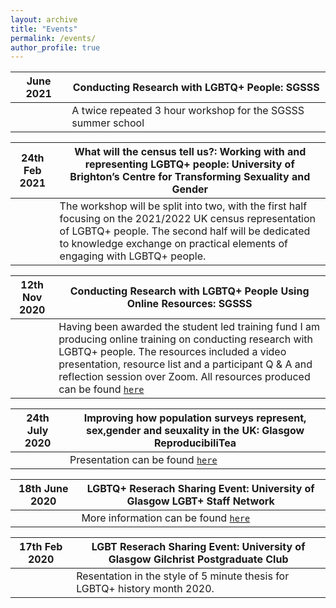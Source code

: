```yaml
---
layout: archive
title: "Events"
permalink: /events/
author_profile: true
---
```



June 2021        |Conducting Research with LGBTQ+ People: SGSSS
-----------------|---------------------------------------------------------------------------
&nbsp;           | A twice repeated 3 hour workshop for the SGSSS summer school

24th Feb 2021    |What will the census tell us?: Working with and representing LGBTQ+ people: University of Brighton’s Centre for Transforming Sexuality and Gender
-----------------|---------------------------------------------------------------------------
&nbsp;           | The workshop will be split into two, with the first half focusing on the 2021/2022 UK census representation of LGBTQ+ people. The second half will be dedicated to knowledge exchange on practical elements of engaging with LGBTQ+ people. 

                  
12th Nov 2020    |Conducting Research with LGBTQ+ People Using Online Resources: SGSSS
-----------------|---------------------------------------------------------------------------
&nbsp;           | Having been awarded the student led training fund I am producing online training on conducting research with LGBTQ+ people. The resources included a video presentation, resource list and a participant Q & A and reflection session over Zoom. All resources produced can be found [`here`](#https://lgbtqsocsci.weebly.com/) 

24th July 2020   |Improving how population surveys represent, sex,gender and seuxality in the UK: Glasgow ReproducibiliTea
-----------------|---------------------------------------------------------------------------
&nbsp;           | Presentation can be found [`here`](https://www.youtube.com/watch?v=SNNzXhIWA0I&ab_channel=GlasgowReproducibiliTea)  

18th June 2020   |LGBTQ+ Reserach Sharing Event: University of Glasgow LGBT+ Staff Network 
-----------------|---------------------------------------------------------------------------
&nbsp;           | More information can be found [`here`](https://www.facebook.com/events/679643939546338/)  

17th Feb 2020    |LGBT Reserach Sharing Event: University of Glasgow Gilchrist Postgraduate Club
-----------------|---------------------------------------------------------------------------
&nbsp;           | Resentation in the style of 5 minute thesis for LGBTQ+ history month 2020. 

